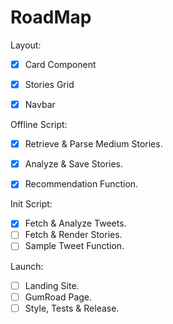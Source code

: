 # RoadMap

Layout:
* [X] Card Component
* [X] Stories Grid
* [X] Navbar


Offline Script:
* [X] Retrieve & Parse Medium Stories.
* [X] Analyze & Save Stories.
* [X] Recommendation Function.


Init Script:
* [X] Fetch & Analyze Tweets.
* [ ] Fetch & Render Stories.
* [ ] Sample Tweet Function.

Launch:
* [ ] Landing Site.
* [ ] GumRoad Page.
* [ ] Style, Tests & Release.
